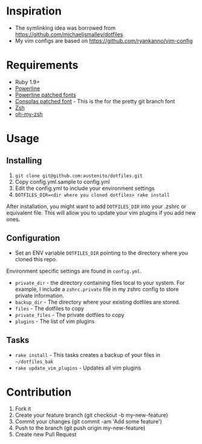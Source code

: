 # Inspiration

* The symlinking idea was borrowed from https://github.com/michaeljsmalley/dotfiles
* My vim configs are based on https://github.com/ryankanno/vim-config

# Requirements

* Ruby 1.9+
* [Powerline][5]
* [Powerline patched fonts][1]
* [Consolas patched font][2] - This is the for the pretty git branch font
* [Zsh][3]
* [oh-my-zsh][4]

# Usage

## Installing

1. `git clone git@github.com:austenito/dotfiles.git`
2. Copy config.yml.sample to config.yml
3. Edit the config.yml to include your environment settings
4. `DOTFILES_DIR=<dir where you cloned dotfiles> rake install`

After installation, you might want to add `DOTFILES_DIR` into your .zshrc or equivalent file. This will allow you
to update your vim plugins if you add new ones.

## Configuration

* Set an ENV variable `DOTFILES_DIR` pointing to the directory where you cloned this repo.

Environment specific settings are found in `config.yml`.

* `private_dir` - the directory containing files local to your system. For example, I include a `zshrc.private` 
file in my zshrc config to store private information. 
* `backup_dir` - The directory where your existing dotfiles are stored.
* `files` - The dotfiles to copy
* `private_files` - The private dotfiles to copy
* `plugins` - The list of vim plugins

## Tasks
* `rake install` - This tasks creates a backup of your files in `~/dotfiles_bak`
* `rake update_vim_plugins` - Updates all vim plugins

# Contribution

1. Fork it
2. Create your feature branch (git checkout -b my-new-feature)
3. Commit your changes (git commit -am 'Add some feature')
4. Push to the branch (git push origin my-new-feature)
5. Create new Pull Request

[1]: https://github.com/Lokaltog/powerline-fonts
[2]: https://github.com/eugeneching/consolas-powerline-vim/blob/master/CONSOLA-Powerline.ttf
[3]: http://www.zsh.org/
[4]: https://github.com/robbyrussell/oh-my-zsh
[5]: https://powerline.readthedocs.org/en/latest/installation/osx.html#installation-osx
